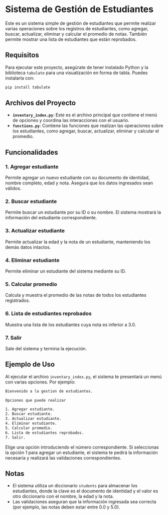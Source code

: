 # Sistema de Gestión de Estudiantes

Este es un sistema simple de gestión de estudiantes que permite realizar varias operaciones sobre los registros de estudiantes, como agregar, buscar, actualizar, eliminar y calcular el promedio de notas. También permite mostrar una lista de estudiantes que están reprobados.

## Requisitos

Para ejecutar este proyecto, asegúrate de tener instalado Python y la biblioteca `tabulate` para una visualización en forma de tabla. Puedes instalarla con:

```bash
pip install tabulate
```

## Archivos del Proyecto

- **`inventary_index.py`**: Este es el archivo principal que contiene el menú de opciones y coordina las interacciones con el usuario.
- **`functions.py`**: Contiene las funciones que realizan las operaciones sobre los estudiantes, como agregar, buscar, actualizar, eliminar y calcular el promedio.

## Funcionalidades

### 1. **Agregar estudiante**
Permite agregar un nuevo estudiante con su documento de identidad, nombre completo, edad y nota. Asegura que los datos ingresados sean válidos.

### 2. **Buscar estudiante**
Permite buscar un estudiante por su ID o su nombre. El sistema mostrará la información del estudiante correspondiente.

### 3. **Actualizar estudiante**
Permite actualizar la edad y la nota de un estudiante, manteniendo los demás datos intactos.

### 4. **Eliminar estudiante**
Permite eliminar un estudiante del sistema mediante su ID.

### 5. **Calcular promedio**
Calcula y muestra el promedio de las notas de todos los estudiantes registrados.

### 6. **Lista de estudiantes reprobados**
Muestra una lista de los estudiantes cuya nota es inferior a 3.0.

### 7. **Salir**
Sale del sistema y termina la ejecución.

## Ejemplo de Uso

Al ejecutar el archivo `inventary_index.py`, el sistema te presentará un menú con varias opciones. Por ejemplo:

```bash
Bienvenido a la gestion de estudiantes.

Opciones que puede realizar

1. Agregar estudiante.
2. Buscar estudiante.
3. Actualizar estudiante.
4. Eliminar estudiante.
5. Calcular promedio.
6. Lista de estudiantes reprobados.
7. Salir.
```

Elige una opción introduciendo el número correspondiente. Si seleccionas la opción 1 para agregar un estudiante, el sistema te pedirá la información necesaria y realizará las validaciones correspondientes.

## Notas

- El sistema utiliza un diccionario `students` para almacenar los estudiantes, donde la clave es el documento de identidad y el valor es otro diccionario con el nombre, la edad y la nota.
- Las validaciones aseguran que la información ingresada sea correcta (por ejemplo, las notas deben estar entre 0.0 y 5.0).

